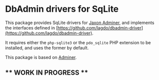 DbAdmin drivers for SqLite
==========================

This package provides SqLite drivers for [Jaxon Adminer](https://github.com/lagdo/jaxon-adminer), and implements the interfaces defined in [https://github.com/lagdo/dbadmin-driver](https://github.com/lagdo/dbadmin-driver).

It requires either the `php-sqlite3` or the `pdo_sqlite` PHP extension to be installed, and uses the former by default.

This package is based on [Adminer](https://github.com/vrana/adminer).

** WORK IN PROGRESS **
----------------------
